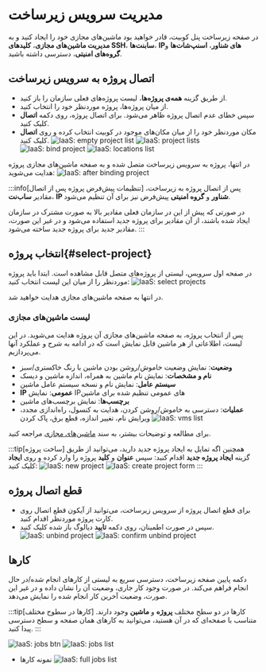 # مدیریت سرویس زیرساخت

‌در صفحه زیرساخت پنل کوبیت، قادر خواهید بود ماشین‌های مجازی خود را ایجاد کنید و به **مدیریت ماشین‌های مجازی**، **کلیدهای SSH**، **سابنت‌ها**، **IPهای شناور**، **اسنپ‌شات‌ها** و **گروه‌های امنیتی**، دسترسی داشته باشید.

## اتصال پروژه به سرویس زیرساخت

- از طریق گزینه **همه‌ی‌ پروژه‌ها**، لیست پروژه‌های فعلی سازمان را باز کنید.
- از میان پروژه‌ها، پروژه موردنظر خود را انتخاب کنید.
- سپس خطای عدم اتصال پروژه ظاهر می‌شود. برای اتصال پروژه، روی دکمه **اتصال** کلیک کنید.
- مکان موردنظر خود را از میان مکان‌های موجود در کوبیت انتخاب کرده و روی **اتصال** کلیک کنید.
  ![IaaS: empty project list](empty-project-list.png)
  ![IaaS: project lists](project-lists.png)
  ![IaaS: bind project](bind-project.png)
  ![IaaS: locations list](locations-list.png)

در انتها، پروژه به سرویس زیرساخت متصل شده و به صفحه ماشین‌های مجازی پروژه هدایت می‌شوید:
![IaaS: after binding project](after-binding-project.png)

:::info[تنظیمات پیش‌فرض پروژه پس از اتصال]
پس از اتصال پروژه به زیرساخت، مقادیر **ساب‌نت**، **IP شناور** و **گروه امنیتی** پیش‌فرض نیز برای آن تنظیم می‌شود.

در صورتی که پیش از این در سازمان فعلی مقادیر بالا به صورت مشترک در سازمان ایجاد شده باشند، از آن مقادیر برای پروژه جدید استفاده می‌شود و در غیر این صورت، مقادیر جدید برای پروژه جدید ساخته می‌شود.
:::

## انتخاب پروژه{#select-project}

در صفحه اول سرویس، لیستی از پروژه‌های متصل قابل مشاهده است. ابتدا باید پروژه موردنظر را از میان این لیست انتخاب کنید:
![IaaS: select projects](select-project.png)

در انتها به صفحه ماشین‌های مجازی هدایت خواهید شد.

### لیست ماشین‌های مجازی

پس از انتخاب پروژه، به صفحه ماشین‌های مجازی آن پروژه هدایت می‌شوید. در این لیست، اطلاعاتی از هر ماشین قابل نمایش است که در ادامه به شرح و عملکرد آنها می‌پردازیم.

- **وضعیت**: نمایش وضعیت خاموش/روشن بودن ماشین با رنگ خاکستری/سبز
- **نام و مشخصات**: نمایش نام ماشین به همراه، اندازه ماشین و دیسک
- **سیستم عامل**: نمایش نام و نسخه سیستم عامل ماشین
- **IP** **عمومی**: نمایش IPهای عمومی تنظیم شده برای ماشین
- **برچسب‌ها**: نمایش برچسب‌های ماشین
- **عملیات**: دسترسی به خاموش/روشن کردن، هدایت به کنسول، راه‌اندازی مجدد، ویرایش نام، تغییر اندازه، قطع برق، پاک کردن
  ![IaaS: vms list](vms-list.png)

برای مطالعه و توضیحات بیشتر، به سند [ماشین‌های مجازی](../vms) مراجعه کنید.

:::tip[ساخت پروژه]
همچنین اگه تمایل به ایجاد پروژه جدید دارید، می‌توانید از طریق گزینه **ایجاد پروژه جدید** اقدام کنید:
سپس **عنوان** و **کلید** پروژه را وارد کرده و روی **ایجاد** کلیک کنید:
![IaaS: new project](new-project.png)
![IaaS: create project form](../organize/create-project-form.png)
:::

## قطع اتصال پروژه

- برای قطع اتصال پروژه از سرویس زیرساخت، می‌توانید از آیکون قطع اتصال روی کارت پروژه موردنظر اقدام کنید.
- سپس در صورت اطمینان، روی دکمه **تایید** دیالوگ باز شده کلیک کنید.
  ![IaaS: unbind project](unbind-project.png)
  ![IaaS: confirm unbind project](confirm-unbind-project.png)

## کارها

دکمه پایین صفحه زیرساخت، دسترسی سریع به لیستی از کارهای انجام شده/در حال انجام فراهم می‌کند. در صورت وجود کار جاری، وضعیت آن را نشان داده و در غیر این صورت، وضعیت آخرین کار انجام شده را نمایش می‌دهد.

:::tip[کارها در سطوح مختلف]
کارها در دو سطح مختلف **پروژه** و **ماشین** وجود دارند. متناسب با صفحه‌ای که در آن هستید، می‌توانید به کارهای همان صفحه و سطح دسترسی پیدا کنید.
:::

![IaaS: jobs btn](jobs-btn.png)
![IaaS: jobs list](jobs-list.png)

- نمونه کارها
  ![IaaS: full jobs list](full-jobs-list.png)
